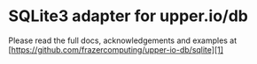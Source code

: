 # SQLite3 adapter for upper.io/db

Please read the full docs, acknowledgements and examples at
[https://github.com/frazercomputing/upper-io-db/sqlite][1]

[1]: https://github.com/frazercomputing/upper-io-db/sqlite
